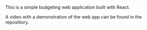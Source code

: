 This is a simple budgeting web application built with React.

A video with a demonstration of the web app can be found in the repositiory.
